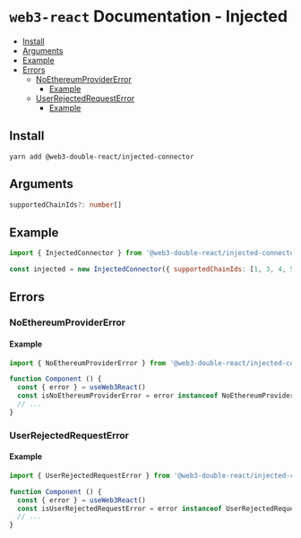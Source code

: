 # `web3-react` Documentation - Injected

- [Install](#install)
- [Arguments](#arguments)
- [Example](#example)
- [Errors](#errors)
  - [NoEthereumProviderError](#noethereumprovidererror)
    - [Example](#example-1)
  - [UserRejectedRequestError](#userrejectedrequesterror)
    - [Example](#example-2)

## Install
`yarn add @web3-double-react/injected-connector`

## Arguments
```typescript
supportedChainIds?: number[]
```

## Example
```javascript
import { InjectedConnector } from '@web3-double-react/injected-connector'

const injected = new InjectedConnector({ supportedChainIds: [1, 3, 4, 5, 42] })
```

## Errors

### NoEthereumProviderError

#### Example
```javascript
import { NoEthereumProviderError } from '@web3-double-react/injected-connector'

function Component () {
  const { error } = useWeb3React()
  const isNoEthereumProviderError = error instanceof NoEthereumProviderError
  // ...
}
```

### UserRejectedRequestError

#### Example
```javascript
import { UserRejectedRequestError } from '@web3-double-react/injected-connector'

function Component () {
  const { error } = useWeb3React()
  const isUserRejectedRequestError = error instanceof UserRejectedRequestError
  // ...
}
```
